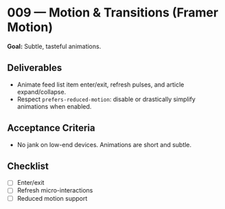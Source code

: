 # 009 — Motion & Transitions (Framer Motion)

**Goal:** Subtle, tasteful animations.

## Deliverables

- Animate feed list item enter/exit, refresh pulses, and article expand/collapse.
- Respect `prefers-reduced-motion`: disable or drastically simplify animations when enabled.

## Acceptance Criteria

- No jank on low-end devices. Animations are short and subtle.

## Checklist

- [ ] Enter/exit
- [ ] Refresh micro-interactions
- [ ] Reduced motion support

